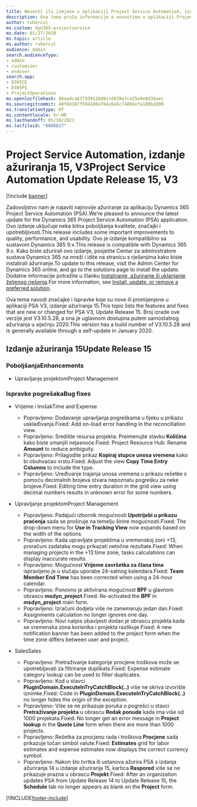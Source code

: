```yaml
---
title: Novosti ili izmjene u aplikaciji Project Service Automation, izdanje ažuriranja 15, V3
description: Ova tema pruža informacije o novostima u aplikaciji Project Service Automation, izdanje ažuriranja 15, V3.
author: ruhercul
ms.custom: dyn365-projectservice
ms.date: 01/27/2020
ms.topic: article
ms.author: ruhercul
audience: Admin
search.audienceType:
- admin
- customizer
- enduser
search.app:
- D365CE
- D365PS
- ProjectOperations
ms.openlocfilehash: 86aadca637939120d0ccd839e7c425e9e8d38aec
ms.sourcegitcommit: 40f68387f594180af64a5e5c748b6efa188bd300
ms.translationtype: HT
ms.contentlocale: hr-HR
ms.lasthandoff: 05/10/2021
ms.locfileid: "6006817"
---
```

# <a name="project-service-automation-update-release-15-v3"></a><span data-ttu-id="0df29-103">Project Service Automation, izdanje ažuriranja 15, V3</span><span class="sxs-lookup"><span data-stu-id="0df29-103">Project Service Automation Update Release 15, V3</span></span>

[!include [banner](../includes/psa-now-project-operations.md)]

<span data-ttu-id="0df29-104">Zadovoljstvo nam je najaviti najnovije ažuriranje za aplikaciju Dynamics 365 Project Service Automation (PSA).</span><span class="sxs-lookup"><span data-stu-id="0df29-104">We’re pleased to announce the latest update for the Dynamics 365 Project Service Automation (PSA) application.</span></span> <span data-ttu-id="0df29-105">Ovo izdanje uključuje neka bitna poboljšanja kvalitete, značajki i upotrebljivosti.</span><span class="sxs-lookup"><span data-stu-id="0df29-105">This release includes some important improvements to quality, performance, and usability.</span></span> <span data-ttu-id="0df29-106">Ovo je izdanje kompatibilno sa sustavom Dynamics 365 9.x.</span><span class="sxs-lookup"><span data-stu-id="0df29-106">This release is compatible with Dynamics 365 9.x.</span></span> <span data-ttu-id="0df29-107">Kako biste ažurirali ovo izdanje, posjetite Centar za administratore sustava Dynamics 365 na mreži i idite na stranicu s rješenjima kako biste instalirali ažuriranje.</span><span class="sxs-lookup"><span data-stu-id="0df29-107">To update to this release, visit the Admin Center for Dynamics 365 online, and go to the solutions page to install the update.</span></span> <span data-ttu-id="0df29-108">Dodatne informacije potražite u članku [Instaliranje, ažuriranje ili uklanjanje željenog rješenja](/power-platform/admin/install-remove-preferred-solution).</span><span class="sxs-lookup"><span data-stu-id="0df29-108">For more information, see [Install, update, or remove a preferred solution](/power-platform/admin/install-remove-preferred-solution).</span></span>

<span data-ttu-id="0df29-109">Ova tema navodi značajke i ispravke koje su nove ili promijenjene u aplikaciji PSA V3, izdanje ažuriranja 15.</span><span class="sxs-lookup"><span data-stu-id="0df29-109">This topic lists the features and fixes that are new or changed for PSA V3, Update Release 15.</span></span> <span data-ttu-id="0df29-110">Broj izrade ove verzije jest V3.10.5.28, a ona je uglavnom dostupna putem samostalnog ažuriranja u siječnju 2020.</span><span class="sxs-lookup"><span data-stu-id="0df29-110">This version has a build number of V3.10.5.28 and is generally available through a self-update in January 2020.</span></span>

## <a name="update-release-15"></a><span data-ttu-id="0df29-111">Izdanje ažuriranja 15</span><span class="sxs-lookup"><span data-stu-id="0df29-111">Update Release 15</span></span> 

### <a name="enhancements"></a><span data-ttu-id="0df29-112">Poboljšanja</span><span class="sxs-lookup"><span data-stu-id="0df29-112">Enhancements</span></span>

- <span data-ttu-id="0df29-113">Upravljanje projektom</span><span class="sxs-lookup"><span data-stu-id="0df29-113">Project Management</span></span>

### <a name="bug-fixes"></a><span data-ttu-id="0df29-114">Ispravke pogrešaka</span><span class="sxs-lookup"><span data-stu-id="0df29-114">Bug fixes</span></span>

- <span data-ttu-id="0df29-115">Vrijeme i trošak</span><span class="sxs-lookup"><span data-stu-id="0df29-115">Time and Expense</span></span>

  - <span data-ttu-id="0df29-116">Popravljeno: Dodavanje upravljanja pogreškama u tijeku u prikazu usklađivanja.</span><span class="sxs-lookup"><span data-stu-id="0df29-116">Fixed: Add on-load error handling in the reconciliation view.</span></span>
  - <span data-ttu-id="0df29-117">Popravljeno: Središte resursa projekta: Preimenujte stavku **Količina** kako biste smanjili nejasnoće.</span><span class="sxs-lookup"><span data-stu-id="0df29-117">Fixed: Project Resource Hub: Rename **Amount** to reduce ambiguity.</span></span>
  - <span data-ttu-id="0df29-118">Popravljeno: Prilagodite prikaz **Kopiraj stupce unosa vremena** kako bi obuhvaćao vrstu.</span><span class="sxs-lookup"><span data-stu-id="0df29-118">Fixed: Adjust the view **Copy Time Entry Columns** to include the type.</span></span>
  - <span data-ttu-id="0df29-119">Popravljeno: Uređivanje trajanja unosa vremena u prikazu rešetke s pomoću decimalnih brojeva stvara nepoznatu pogrešku za neke brojeve.</span><span class="sxs-lookup"><span data-stu-id="0df29-119">Fixed: Editing time entry duration in the grid view using decimal numbers results in unknown error for some numbers.</span></span>

- <span data-ttu-id="0df29-120">Upravljanje projektom</span><span class="sxs-lookup"><span data-stu-id="0df29-120">Project Management</span></span>

  - <span data-ttu-id="0df29-121">Popravljeno: Padajući izbornik mogućnosti **Upotrijebi u prikazu praćenja** sada se proširuje na temelju širine mogućnosti.</span><span class="sxs-lookup"><span data-stu-id="0df29-121">Fixed: The drop-down menu for **Use in Tracking View** now expands based on the width of the options.</span></span>
  - <span data-ttu-id="0df29-122">Popravljeno: Kada upravljate projektima u vremenskoj zoni +13, proračuni zadataka mogu prikazati netočne rezultate.</span><span class="sxs-lookup"><span data-stu-id="0df29-122">Fixed: When managing projects in the +13 time zone, tasks calculations can display inaccurate results.</span></span>
  - <span data-ttu-id="0df29-123">Popravljeno: Mogućnost **Vrijeme završetka za člana tima** ispravljeno je u slučaju uporabe 24-satnog kalendara.</span><span class="sxs-lookup"><span data-stu-id="0df29-123">Fixed: **Team Member End Time** has been corrected when using a 24-hour calendar.</span></span>
  - <span data-ttu-id="0df29-124">Popravljeno: Ponovno je aktivirana mogućnost **BPF** u glavnom obrascu **msdyn_project**.</span><span class="sxs-lookup"><span data-stu-id="0df29-124">Fixed: Re-activated the **BPF** in **msdyn_project** main form.</span></span>
  - <span data-ttu-id="0df29-125">Popravljeno: Izračuni dodjela više ne zanemaruju jedan dan.</span><span class="sxs-lookup"><span data-stu-id="0df29-125">Fixed: Assignments calculation no longer ignores one day.</span></span>
  - <span data-ttu-id="0df29-126">Popravljeno: Novi natpis obavijesti dodan je obrascu projekta kada se vremenska zona korisnika i projekta razlikuje.</span><span class="sxs-lookup"><span data-stu-id="0df29-126">Fixed: A new notification banner has been added to the project form when the time zone differs between user and project.</span></span>

- <span data-ttu-id="0df29-127">Sales</span><span class="sxs-lookup"><span data-stu-id="0df29-127">Sales</span></span>

  - <span data-ttu-id="0df29-128">Popravljeno: Pretraživanje kategorije procjene troškova može se upotrebljavati za filtriranje duplikata.</span><span class="sxs-lookup"><span data-stu-id="0df29-128">Fixed: Expense estimate category lookup can be used to filter duplicates.</span></span>
  - <span data-ttu-id="0df29-129">Popravljeno: Kod u stavci **PluginDomain.ExecuteInTryCatchBlock(..)** više ne skriva izvorište iznimke.</span><span class="sxs-lookup"><span data-stu-id="0df29-129">Fixed: Code in **PluginDomain.ExecuteInTryCatchBlock(..)** no longer hides the origin of the exception.</span></span>
  - <span data-ttu-id="0df29-130">Popravljeno: Više se ne prikazuje poruka o pogrešci u stavci **Pretraživanje projekta** u obrascu **Redak ponude** kada ima više od 1000 projekata.</span><span class="sxs-lookup"><span data-stu-id="0df29-130">Fixed: No longer get an error message in **Project lookup** in the **Quote Line** form when there are more than 1000 projects.</span></span>
  - <span data-ttu-id="0df29-131">Popravljeno: Rešetka za procjenu rada i troškova **Procjene** sada prikazuje točan simbol valute.</span><span class="sxs-lookup"><span data-stu-id="0df29-131">Fixed: **Estimates** grid for labor estimates and expense estimates now displays the correct currency symbol.</span></span>
  - <span data-ttu-id="0df29-132">Popravljeno: Nakon što tvrtka ili ustanova ažurira PSA s izdanja ažuriranja 14 u izdanje ažuriranja 15, kartica **Raspored** više se ne prikazuje prazna u obrascu **Projekt**.</span><span class="sxs-lookup"><span data-stu-id="0df29-132">Fixed: After an organization updates PSA from Update Release 14 to Update Release 15, the **Schedule** tab no longer appears as blank on the **Project** form.</span></span>


[!INCLUDE[footer-include](../includes/footer-banner.md)]